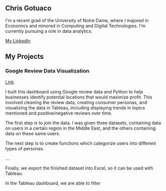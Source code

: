 ## Chris Gotuaco

I'm a recent grad of the University of Notre Dame, where I majored in Economics and minored in Computing and Digital Technologies. I'm currently pursuing a role in data analytics.

[My LinkedIn](https://www.linkedin.com/in/christopher-gotuaco/)  




## My Projects

### Google Review Data Visualization

[Link](https://public.tableau.com/app/profile/christopher.gotuaco#!/?newProfile=&activeTab=0)  

I built this dashboard using Google review data and Python to help businesses identify potential locations that would maximize profit. This involved cleaning the review data, creating consumer personas, and visualizing the data in Tableau, including displaying trends in topics mentioned and positive/negative reviews over time.

The first step is to join the data. I was given three datasets, containing data on users in a certain region in the Middle East, and the others containing data on these same users.


The next step is to create functions which categorize users into different types of personas. 

...


Finally, we export the finished dataset into Excel, so it can be used with Tableau.

In the Tableau dashboard, we are able to filter

